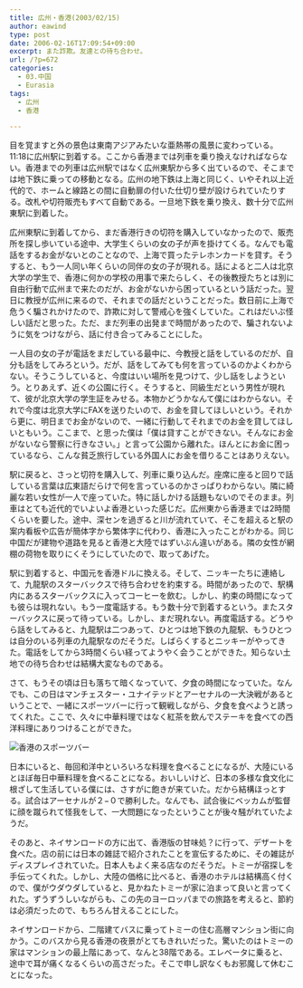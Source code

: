 ```yaml
---
title: 広州・香港(2003/02/15)
author: eawind
type: post
date: 2006-02-16T17:09:54+09:00
excerpt: また詐欺。友達との待ち合わせ。
url: /?p=672
categories:
  - 03.中国
  - Eurasia
tags:
  - 広州
  - 香港

---
```

目を覚ますと外の景色は東南アジアみたいな亜熱帯の風景に変わっている。11:18に広州駅に到着する。ここから香港までは列車を乗り換えなければならない。香港までの列車は広州駅ではなく広州東駅から多く出ているので、そこまでは地下鉄に乗っての移動となる。広州の地下鉄は上海と同じく、いやそれ以上近代的で、ホームと線路との間に自動扉の付いた仕切り壁が設けられていたりする。改札や切符販売もすべて自動である。一旦地下鉄を乗り換え、数十分で広州東駅に到着した。

広州東駅に到着してから、まだ香港行きの切符を購入していなかったので、販売所を探し歩いている途中、大学生くらいの女の子が声を掛けてくる。なんでも電話をするお金がないとのことなので、上海で買ったテレホンカードを貸す。そうすると、もう一人同い年くらいの同伴の女の子が現れる。話によると二人は北京大学の学生で、香港に何かの学校の用事で来たらしく、その後教授たちとは別に自由行動で広州まで来たのだが、お金がないから困っているという話だった。翌日に教授が広州に来るので、それまでの話だということだった。数日前に上海で危うく騙されかけたので、詐欺に対して警戒心を強くしていた。これはだいぶ怪しい話だと思った。ただ、まだ列車の出発まで時間があったので、騙されないように気をつけながら、話に付き合ってみることにした。

一人目の女の子が電話をまだしている最中に、今教授と話をしているのだが、自分も話をしてみろという。だが、話をしてみても何を言っているのかよくわからない。そうこうしていると、今度はいい場所を見つけて、少し話をしようという。とりあえず、近くの公園に行く。そうすると、同級生だという男性が現れて、彼が北京大学の学生証をみせる。本物かどうかなんて僕にはわからない。それで今度は北京大学にFAXを送りたいので、お金を貸してほしいという。それから更に、明日までお金がないので、一緒に行動してそれまでのお金を貸してほしいともいう。ここまで、と思った僕は「僕は貸すことができない。そんなにお金がないなら警察に行きなさい。」と言って公園から離れた。ほんとにお金に困っているなら、こんな貧乏旅行している外国人にお金を借りることはありえない。

駅に戻ると、さっと切符を購入して、列車に乗り込んだ。座席に座ると回りで話している言葉は広東語だらけで何を言っているのかさっぱりわからない。隣に綺麗な若い女性が一人で座っていた。特に話しかける話題もないのでそのまま。列車はとても近代的でいよいよ香港といった感じだ。広州東から香港までは2時間くらいを要した。途中、深センを過ぎると川が流れていて、そこを超えると駅の案内看板や広告が簡体字から繁体字に代わり、香港に入ったことがわかる。同じ中国だが建物や道路を見ると香港と大陸ではずいぶん違いがある。隣の女性が網棚の荷物を取りにくそうにしていたので、取ってあげた。

駅に到着すると、中国元を香港ドルに換える。そして、ニッキーたちに連絡して、九龍駅のスターバックスで待ち合わせを約束する。時間があったので、駅構内にあるスターバックスに入ってコーヒーを飲む。しかし、約束の時間になっても彼らは現れない。もう一度電話する。もう数十分で到着するという。またスターバックスに戻って待っている。しかし、まだ現れない。再度電話する。どうやら話をしてみると、九龍駅は二つあって、ひとつは地下鉄の九龍駅、もうひとつは自分のいる列車の九龍駅なのだそうだ。しばらくするとニッキーがやってきた。電話をしてから3時間くらい経ってようやく会うことができた。知らない土地での待ち合わせは結構大変なものである。

さて、もうその頃は日も落ちて暗くなっていて、夕食の時間になっていた。なんでも、この日はマンチェスター・ユナイテッドとアーセナルの一大決戦があるということで、一緒にスポーツバーに行って観戦しながら、夕食を食べようと誘ってくれた。ここで、久々に中華料理ではなく紅茶を飲んでステーキを食べての西洋料理にありつけることができた。

![香港のスポーツバー](/img/wp/2006/02/200302151508501.jpg)

日本にいると、毎回和洋中といろいろな料理を食べることになるが、大陸にいるとほぼ毎日中華料理を食べることになる。おいしいけど、日本の多様な食文化に根ざして生活している僕には、さすがに飽きが来ていた。だから結構ほっとする。試合はアーセナルが２−０で勝利した。なんでも、試合後にベッカムが監督に顔を蹴られて怪我をして、一大問題になったということが後々騒がれていたようだ。

そのあと、ネイサンロードの方に出て、香港版の甘味処？に行って、デザートを食べた。店の前には日本の雑誌で紹介されたことを宣伝するために、その雑誌がディスプレイされていた。日本人もよく来る店なのだそうだ。トミーが宿探しを手伝ってくれた。しかし、大陸の価格に比べると、香港のホテルは結構高く付くので、僕がウダウダしていると、見かねたトミーが家に泊まって良いと言ってくれた。ずうずうしいながらも、この先のヨーロッパまでの旅路を考えると、節約は必須だったので、もちろん甘えることにした。

ネイサンロードから、二階建てバスに乗ってトミーの住む高層マンション街に向かう。このバスから見る香港の夜景がとてもきれいだった。驚いたのはトミーの家はマンションの最上階にあって、なんと38階である。エレベータに乗ると、途中で耳が痛くなるくらいの高さだった。そこで申し訳なくもお邪魔して休むことになった。

